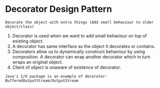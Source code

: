 # Decorator Design Pattern
`Decorate the object with extra things (Add small behaviour to older object/class)`

1. Decorator is used when we want to add small behaviour on top of existing object.
2. A decorator has same interface as the object it decorates or contains. 
3. Decorators allow us to dynamically construct behaviour by using composition. A decorator can wrap another decorator which in turn wraps an original object.
4. Client of object is unaware of existence of decorator.

`Java's I/O package is an example of decorator: BufferedOutputStream/OutputStream`

